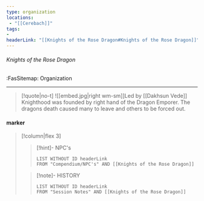 ```yaml
---
type: organization
locations:
 - "[[Cerebach]]"
tags:
- 
headerLink: "[[Knights of the Rose Dragon#Knights of the Rose Dragon]]"
---
```


###### Knights of the Rose Dragon
<span class="sub2">:FasSitemap: Organization</span>
___

> [!quote|no-t]
>![[embed.jpg|right wm-sm]]Led by [[Dakhsun Vede]] Knighthood was founded by right hand of the Dragon Emporer.  The dragons death caused many to leave and others to be forced out.

#### marker
> [!column|flex 3]
>>[!hint]- NPC's
>>```dataview
>>LIST WITHOUT ID headerLink
>>FROM "Compendium/NPC's" AND [[Knights of the Rose Dragon]]
>
>>[!note]- HISTORY
>>```dataview
>>LIST WITHOUT ID headerLink
>>FROM "Session Notes" AND [[Knights of the Rose Dragon]]